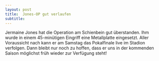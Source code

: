 ```yaml
---
layout: post
title:  Jones-OP gut verlaufen
subtitle:  
---
```


Jermaine Jones hat die Operation am Schienbein gut überstanden. Ihm wurde in einem 45-minütigen Eingriff eine Metallplatte eingesetzt. Aller Voraussicht nach kann er am Samstag das Pokalfinale live im Stadion verfolgen. Dann bleibt nur noch zu hoffen, dass er uns in der kommenden Saison möglichst früh wieder zur Verfügung steht!


